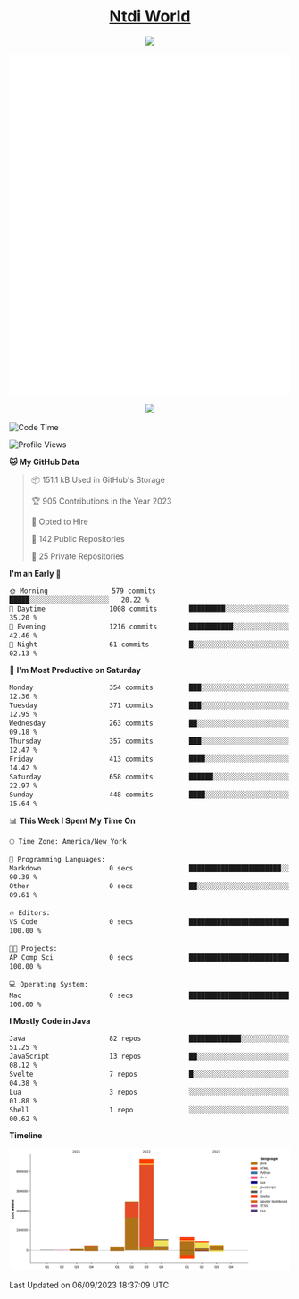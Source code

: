 <h1 align="center"><a href="https://www.ntdi.world">Ntdi World</a></h1>
<p align="center">
  <a href="https://github.com/n-tdi"><img src="https://readme-typing-svg.herokuapp.com?lines=FullStack+Developer;Web+Developer;Open-Source+Enthusiast;Java+Developer;Spigot-API%20Developer;&center=true&width=500&height=50"></a>
</p>

<div align="center">
  <img src="/github-metrics.svg"></img>
  
  <img src="https://komarev.com/ghpvc/?username=n-tdi&color=green"></img>
</div>

<!-- May use later.. idk -->
<!-- <a href="http://www.github.com/n-tdi"><img src="https://github-readme-stats.vercel.app/api?username=n-tdi&show_icons=true&hide=&count_private=true&title_color=0891b2&text_color=ffffff&icon_color=0891b2&bg_color=1c1917&hide_border=true&show_icons=true" alt="n-tdi's GitHub stats" /></a> -->

<!--START_SECTION:waka-->
![Code Time](http://img.shields.io/badge/Code%20Time-289%20hrs%2045%20mins-blue)

![Profile Views](http://img.shields.io/badge/Profile%20Views-31-blue)

**🐱 My GitHub Data** 

> 📦 151.1 kB Used in GitHub's Storage 
 > 
> 🏆 905 Contributions in the Year 2023
 > 
> 💼 Opted to Hire
 > 
> 📜 142 Public Repositories 
 > 
> 🔑 25 Private Repositories 
 > 
**I'm an Early 🐤** 

```text
🌞 Morning                579 commits         █████░░░░░░░░░░░░░░░░░░░░   20.22 % 
🌆 Daytime                1008 commits        █████████░░░░░░░░░░░░░░░░   35.20 % 
🌃 Evening                1216 commits        ███████████░░░░░░░░░░░░░░   42.46 % 
🌙 Night                  61 commits          █░░░░░░░░░░░░░░░░░░░░░░░░   02.13 % 
```
📅 **I'm Most Productive on Saturday** 

```text
Monday                   354 commits         ███░░░░░░░░░░░░░░░░░░░░░░   12.36 % 
Tuesday                  371 commits         ███░░░░░░░░░░░░░░░░░░░░░░   12.95 % 
Wednesday                263 commits         ██░░░░░░░░░░░░░░░░░░░░░░░   09.18 % 
Thursday                 357 commits         ███░░░░░░░░░░░░░░░░░░░░░░   12.47 % 
Friday                   413 commits         ████░░░░░░░░░░░░░░░░░░░░░   14.42 % 
Saturday                 658 commits         ██████░░░░░░░░░░░░░░░░░░░   22.97 % 
Sunday                   448 commits         ████░░░░░░░░░░░░░░░░░░░░░   15.64 % 
```


📊 **This Week I Spent My Time On** 

```text
🕑︎ Time Zone: America/New_York

💬 Programming Languages: 
Markdown                 0 secs              ███████████████████████░░   90.39 % 
Other                    0 secs              ██░░░░░░░░░░░░░░░░░░░░░░░   09.61 % 

🔥 Editors: 
VS Code                  0 secs              █████████████████████████   100.00 % 

🐱‍💻 Projects: 
AP Comp Sci              0 secs              █████████████████████████   100.00 % 

💻 Operating System: 
Mac                      0 secs              █████████████████████████   100.00 % 
```

**I Mostly Code in Java** 

```text
Java                     82 repos            █████████████░░░░░░░░░░░░   51.25 % 
JavaScript               13 repos            ██░░░░░░░░░░░░░░░░░░░░░░░   08.12 % 
Svelte                   7 repos             █░░░░░░░░░░░░░░░░░░░░░░░░   04.38 % 
Lua                      3 repos             ░░░░░░░░░░░░░░░░░░░░░░░░░   01.88 % 
Shell                    1 repo              ░░░░░░░░░░░░░░░░░░░░░░░░░   00.62 % 
```



**Timeline**

![Lines of Code chart](https://raw.githubusercontent.com/n-tdi/n-tdi/main/assets/bar_graph.png)


 Last Updated on 06/09/2023 18:37:09 UTC
<!--END_SECTION:waka-->
